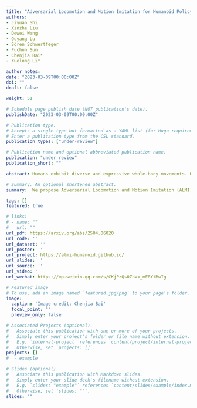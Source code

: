 ```yaml
---
title: "Adversarial Locomotion and Motion Imitation for Humanoid Policy Learning"
authors:
- Jiyuan Shi
- Xinzhe Liu
- Dewei Wang
- Ouyang Lu
- Sören Schwertfeger
- Fuchun Sun
- Chenjia Bai*
- Xuelong Li*

author_notes:
date: "2023-03-09T00:00:00Z"
doi: ""
draft: false

weight: 51

# Schedule page publish date (NOT publication's date).
publishDate: "2023-03-09T00:00:00Z"

# Publication type.
# Accepts a single type but formatted as a YAML list (for Hugo requirements).
# Enter a publication type from the CSL standard.
publication_types: ["under-review"]

# Publication name and optional abbreviated publication name.
publication: "under review"
publication_short: ""

abstract: Humans exhibit diverse and expressive whole-body movements. However, attaining human-like whole-body coordination in humanoid robots remains challenging, as conventional approaches that mimic whole-body motions often neglect the distinct roles of upper and lower body. This oversight leads to computationally intensive policy learning and frequently causes robot instability and falls during real-world execution. To address these issues, we propose Adversarial Locomotion and Motion Imitation (ALMI), a novel framework that enables adversarial policy learning between upper and lower body. Specifically, the lower body aims to provide robust locomotion capabilities to follow velocity commands while the upper body tracks various motions. Conversely, the upper-body policy ensures effective motion tracking when the robot executes velocity-based movements. Through iterative updates, these policies achieve coordinated whole-body control, which can be extended to loco-manipulation tasks with teleoperation systems. Extensive experiments demonstrate that our method achieves robust locomotion and precise motion tracking in both simulation and on the full-size Unitree H1 robot. Additionally, we release a large-scale whole-body motion control dataset featuring high-quality episodic trajectories from MuJoCo simulations deployable on real robots. The project page is this https URL.

# Summary. An optional shortened abstract.
summary:  We propose Adversarial Locomotion and Motion Imitation (ALMI) for humanoid robots, which serves as a novel framework for loco-manipulation tasks, enabling adversarial policy learning between upper and lower body.

tags: []
featured: true

# links:
# - name: ""
#   url: ""
url_pdf: https://arxiv.org/abs/2504.06020
url_code: ''
url_dataset: ''
url_poster: ''
url_project: https://almi-humanoid.github.io/
url_slides: ''
url_source: ''
url_video: ''
url_wechat: https://mp.weixin.qq.com/s/CKjPzQs0ZnVx_mE8YtMwIg

# Featured image
# To use, add an image named `featured.jpg/png` to your page's folder. 
image:
  caption: 'Image credit: Chenjia Bai'
  focal_point: ""
  preview_only: false

# Associated Projects (optional).
#   Associate this publication with one or more of your projects.
#   Simply enter your project's folder or file name without extension.
#   E.g. `internal-project` references `content/project/internal-project/index.md`.
#   Otherwise, set `projects: []`.
projects: []
#  - example

# Slides (optional).
#   Associate this publication with Markdown slides.
#   Simply enter your slide deck's filename without extension.
#   E.g. `slides: "example"` references `content/slides/example/index.md`.
#   Otherwise, set `slides: ""`.
slides: ""
---
```

